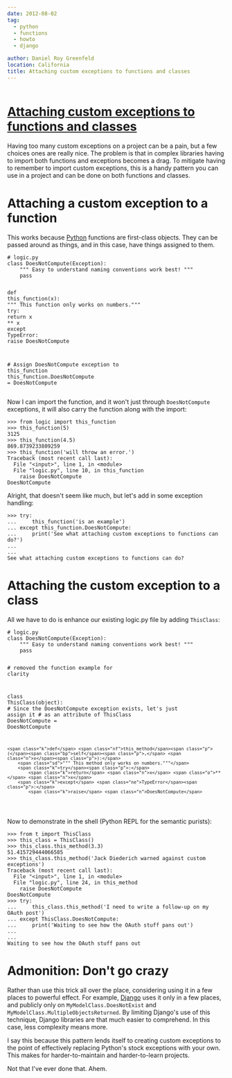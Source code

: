 ```yaml
---
date: 2012-08-02
tag:
  - python
  - functions
  - howto
  - django

author: Daniel Roy Greenfeld
location: California
title: Attaching custom exceptions to functions and classes
---
```


<div class="twelve wide column">
  <h1 class="ui block header">
    <div class="content">
      <a href="/attaching-custom-exceptions-to-functions-and-classes "
        >Attaching custom exceptions to functions and classes</a
      >
    </div>
  </h1>
  <p>
    Having too many custom exceptions on a project can be a pain, but a few
    choices ones are really nice. The problem is that in complex libraries
    having to import both functions and exceptions becomes a drag. To mitigate
    having to remember to import custom exceptions, this is a handy pattern you
    can use in a project and can be done on both functions and classes.
  </p>
  <h1 id="attaching-a-custom-exception-to-a-function">
    Attaching a custom exception to a function
  </h1>
  <p>
    This works because
    <a href="http://python.org" target="_blank">Python</a> functions are
    first-class objects. They can be passed around as things, and in this case,
    have things assigned to them.
  </p>
  <div class="codehilite ui secondary segment">
    <pre><span></span><code><span class="c1"># logic.py</span>
<span class="k">class</span> <span class="nc">DoesNotCompute</span><span class="p">(</span><span class="ne">Exception</span><span class="p">):</span>
    <span class="sd">""" Easy to understand naming conventions work best! """</span>
    <span class="k">pass</span>

<span class="k">def</span> <span class="nf">this_function</span><span class="p">(</span><span class="n">x</span><span class="p">):</span>
<span class="sd">""" This function only works on numbers."""</span>
<span class="k">try</span><span class="p">:</span>
<span class="k">return</span> <span class="n">x</span> <span class="o">\*\*</span> <span class="n">x</span>
<span class="k">except</span> <span class="ne">TypeError</span><span class="p">:</span>
<span class="k">raise</span> <span class="n">DoesNotCompute</span>

<span class="c1"># Assign DoesNotCompute exception to this_function</span>
<span class="n">this_function</span><span class="o">.</span><span class="n">DoesNotCompute</span> <span class="o">=</span> <span class="n">DoesNotCompute</span>
</code></pre>
  </div>
  <p>
    Now I can import the function, and it won't just through
    <code>DoesNotCompute</code> exceptions, it will also carry the function
    along with the import:
  </p>
  <div class="codehilite ui secondary segment">
    <pre><span></span><code><span class="o">&gt;&gt;&gt;</span> <span class="kn">from</span> <span class="nn">logic</span> <span class="kn">import</span> <span class="n">this_function</span>
<span class="o">&gt;&gt;&gt;</span> <span class="n">this_function</span><span class="p">(</span><span class="mi">5</span><span class="p">)</span>
<span class="mi">3125</span>
<span class="o">&gt;&gt;&gt;</span> <span class="n">this_function</span><span class="p">(</span><span class="mf">4.5</span><span class="p">)</span>
<span class="mf">869.8739233809259</span>
<span class="o">&gt;&gt;&gt;</span> <span class="n">this_function</span><span class="p">(</span><span class="s1">'will throw an error.'</span><span class="p">)</span>
<span class="n">Traceback</span> <span class="p">(</span><span class="n">most</span> <span class="n">recent</span> <span class="n">call</span> <span class="n">last</span><span class="p">):</span>
  <span class="n">File</span> <span class="s2">"&lt;input&gt;"</span><span class="p">,</span> <span class="n">line</span> <span class="mi">1</span><span class="p">,</span> <span class="ow">in</span> <span class="o">&lt;</span><span class="n">module</span><span class="o">&gt;</span>
  <span class="n">File</span> <span class="s2">"logic.py"</span><span class="p">,</span> <span class="n">line</span> <span class="mi">10</span><span class="p">,</span> <span class="ow">in</span> <span class="n">this_function</span>
    <span class="k">raise</span> <span class="n">DoesNotCompute</span>
<span class="n">DoesNotCompute</span>
</code></pre>
  </div>
  <p>
    Alright, that doesn't seem like much, but let's add in some exception
    handling:
  </p>
  <div class="codehilite ui secondary segment">
    <pre><span></span><code><span class="o">&gt;&gt;&gt;</span> <span class="k">try</span><span class="p">:</span>
<span class="o">...</span>     <span class="n">this_function</span><span class="p">(</span><span class="s1">'is an example'</span><span class="p">)</span>
<span class="o">...</span> <span class="k">except</span> <span class="n">this_function</span><span class="o">.</span><span class="n">DoesNotCompute</span><span class="p">:</span>
<span class="o">...</span>     <span class="k">print</span><span class="p">(</span><span class="s1">'See what attaching custom exceptions to functions can do?'</span><span class="p">)</span>
<span class="o">...</span>     
<span class="o">...</span> 
<span class="n">See</span> <span class="n">what</span> <span class="n">attaching</span> <span class="n">custom</span> <span class="n">exceptions</span> <span class="n">to</span> <span class="n">functions</span> <span class="n">can</span> <span class="n">do</span><span class="err">?</span>
</code></pre>
  </div>
  <h1 id="attaching-the-custom-exception-to-a-class">
    Attaching the custom exception to a class
  </h1>
  <p>
    All we have to do is enhance our existing logic.py file by adding
    <code>ThisClass</code>:
  </p>
  <div class="codehilite ui secondary segment">
    <pre><span></span><code><span class="c1"># logic.py</span>
<span class="k">class</span> <span class="nc">DoesNotCompute</span><span class="p">(</span><span class="ne">Exception</span><span class="p">):</span>
    <span class="sd">""" Easy to understand naming conventions work best! """</span>
    <span class="k">pass</span>

<span class="c1"># removed the function example for clarity</span>

<span class="k">class</span> <span class="nc">ThisClass</span><span class="p">(</span><span class="nb">object</span><span class="p">):</span>
<span class="c1"># Since the DoesNotCompute exception exists, let's just assign it</span>
<span class="c1"># as an attribute of ThisClass</span>
<span class="n">DoesNotCompute</span> <span class="o">=</span> <span class="n">DoesNotCompute</span>

    <span class="k">def</span> <span class="nf">this_method</span><span class="p">(</span><span class="bp">self</span><span class="p">,</span> <span class="n">x</span><span class="p">):</span>
        <span class="sd">""" This method only works on numbers."""</span>
        <span class="k">try</span><span class="p">:</span>
            <span class="k">return</span> <span class="n">x</span> <span class="o">**</span> <span class="n">x</span>
        <span class="k">except</span> <span class="ne">TypeError</span><span class="p">:</span>
            <span class="k">raise</span> <span class="n">DoesNotCompute</span>

</code></pre>
  </div>
  <p>Now to demonstrate in the shell (Python REPL for the semantic purists):</p>
  <div class="codehilite ui secondary segment">
    <pre><span></span><code><span class="o">&gt;&gt;&gt;</span> <span class="kn">from</span> <span class="nn">t</span> <span class="kn">import</span> <span class="n">ThisClass</span>
<span class="o">&gt;&gt;&gt;</span> <span class="n">this_class</span> <span class="o">=</span> <span class="n">ThisClass</span><span class="p">()</span>
<span class="o">&gt;&gt;&gt;</span> <span class="n">this_class</span><span class="o">.</span><span class="n">this_method</span><span class="p">(</span><span class="mf">3.3</span><span class="p">)</span>
<span class="mf">51.415729444066585</span>
<span class="o">&gt;&gt;&gt;</span> <span class="n">this_class</span><span class="o">.</span><span class="n">this_method</span><span class="p">(</span><span class="s1">'Jack Diederich warned against custom exceptions'</span><span class="p">)</span>
<span class="n">Traceback</span> <span class="p">(</span><span class="n">most</span> <span class="n">recent</span> <span class="n">call</span> <span class="n">last</span><span class="p">):</span>
  <span class="n">File</span> <span class="s2">"&lt;input&gt;"</span><span class="p">,</span> <span class="n">line</span> <span class="mi">1</span><span class="p">,</span> <span class="ow">in</span> <span class="o">&lt;</span><span class="n">module</span><span class="o">&gt;</span>
  <span class="n">File</span> <span class="s2">"logic.py"</span><span class="p">,</span> <span class="n">line</span> <span class="mi">24</span><span class="p">,</span> <span class="ow">in</span> <span class="n">this_method</span>
    <span class="k">raise</span> <span class="n">DoesNotCompute</span>
<span class="n">DoesNotCompute</span>
<span class="o">&gt;&gt;&gt;</span> <span class="k">try</span><span class="p">:</span>
<span class="o">...</span>     <span class="n">this_class</span><span class="o">.</span><span class="n">this_method</span><span class="p">(</span><span class="s1">'I need to write a follow-up on my OAuth post'</span><span class="p">)</span>
<span class="o">...</span> <span class="k">except</span> <span class="n">ThisClass</span><span class="o">.</span><span class="n">DoesNotCompute</span><span class="p">:</span>
<span class="o">...</span>     <span class="k">print</span><span class="p">(</span><span class="s1">'Waiting to see how the OAuth stuff pans out'</span><span class="p">)</span>
<span class="o">...</span>
<span class="o">...</span> 
<span class="n">Waiting</span> <span class="n">to</span> <span class="n">see</span> <span class="n">how</span> <span class="n">the</span> <span class="n">OAuth</span> <span class="n">stuff</span> <span class="n">pans</span> <span class="n">out</span>
</code></pre>
  </div>
  <h1 id="admonition-dont-go-crazy">Admonition: Don't go crazy</h1>
  <p>
    Rather than use this trick all over the place, considering using it in a few
    places to powerful effect. For example,
    <a href="http://djangoproject.com" target="_blank">Django</a> uses it only
    in a few places, and publicly only on
    <code>MyModelClass.DoesNotExist</code> and
    <code>MyModelClass.MultipleObjectsReturned</code>. By limiting Django's use
    of this technique, Django libraries are that much easier to comprehend. In
    this case, less complexity means more.
  </p>
  <p>
    I say this because this pattern lends itself to creating custom exceptions
    to the point of effectively replacing Python's stock exceptions with your
    own. This makes for harder-to-maintain and harder-to-learn projects.
  </p>
  <p>Not that I've ever done that. Ahem.</p>
  </div>
